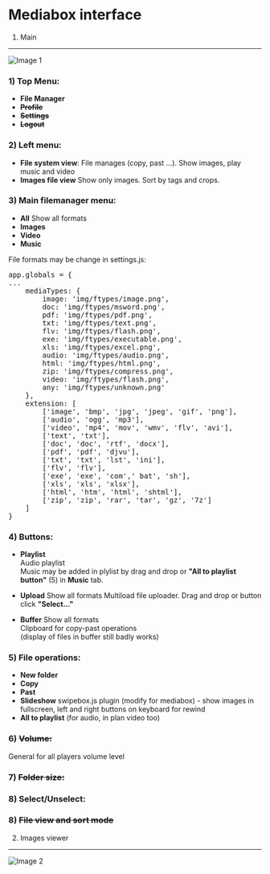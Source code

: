 Mediabox interface
=================================

1. Main
-----  
![Image 1](http://tushkan.com/mediabox/int1.jpg)

### 1) Top Menu: ###

- **File Manager**
- **<del>Profile</del>**
- **<del>Settings</del>**
- **<del>Logout</del>**

### 2) Left menu: ###
- **File system view**: File manages (copy, past ...). Show images, play music and video
- **Images file view** Show only images. Sort by tags and crops.

### 3) Main filemanager menu: ###
- **All** Show all formats
- **Images**
- **Video**
- **Music**

File formats may be change in settings.js: 
<pre>
app.globals = {  
...
    mediaTypes: {  
        image: 'img/ftypes/image.png',  
        doc: 'img/ftypes/msword.png',  
        pdf: 'img/ftypes/pdf.png',  
        txt: 'img/ftypes/text.png',  
        flv: 'img/ftypes/flash.png',  
        exe: 'img/ftypes/executable.png',  
        xls: 'img/ftypes/excel.png',  
        audio: 'img/ftypes/audio.png',  
        html: 'img/ftypes/html.png',  
        zip: 'img/ftypes/compress.png',  
        video: 'img/ftypes/flash.png',  
        any: 'img/ftypes/unknown.png'  
    },  
    extension: [  
        ['image', 'bmp', 'jpg', 'jpeg', 'gif', 'png'],  
        ['audio', 'ogg', 'mp3'],  
        ['video', 'mp4', 'mov', 'wmv', 'flv', 'avi'],  
        ['text', 'txt'],  
        ['doc', 'doc', 'rtf', 'docx'],  
        ['pdf', 'pdf', 'djvu'],  
        ['txt', 'txt', 'lst', 'ini'],  
        ['flv', 'flv'],  
        ['exe', 'exe', 'com',' bat', 'sh'],  
        ['xls', 'xls', 'xlsx'],  
        ['html', 'htm', 'html', 'shtml'],  
        ['zip', 'zip', 'rar', 'tar', 'gz', '7z']  
    ]  
}  
</pre>

### 4) Buttons: ###
- **Playlist**  
Audio playlist  
Music may be added in plylist by drag and drop or <b>"All to playlist button"</b> (5) in <b>Music</b> tab.  
- **Upload** Show all formats
Multiload file uploader. Drag and drop or button click <b>"Select..."</b>

- **Buffer** Show all formats  
Clipboard for copy-past operations  
(display of files in buffer still badly works)  


### 5) File operations: ###
- **New folder**  
- **Copy**  
- **Past**  
- **Slideshow**  swipebox.js plugin (modify for mediabox) - show images in fullscreen, left and right buttons on keyboard for rewind
- **All to playlist** (for audio, in plan video too)

### 6) <del>Volume:</del> ###
General for all players volume level

### 7) <del>Folder size:</del> ###

### 8) Select/Unselect: ###

### 8) <del>File view and sort mode</del> ###


2. Images viewer
-----  
![Image 2](http://tushkan.com/mediabox/int2.jpg)
